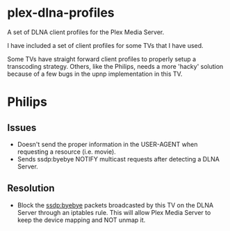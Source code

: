 plex-dlna-profiles
==================

A set of DLNA client profiles for the Plex Media Server. 

I have included a set of client profiles for some TVs that I have used.

Some TVs have straight forward client profiles to properly setup a transcoding strategy. Others, like the Philips, needs a more 'hacky' solution because of a few bugs in the upnp implementation in this TV.

Philips
=======

Issues
------

* Doesn't send the proper information in the USER-AGENT when requesting a resource (i.e. movie). 
* Sends ssdp:byebye NOTIFY multicast requests after detecting a DLNA Server.
 

Resolution
----------
* Block the [ssdp:byebye](http://www.upnp.org/specs/arch/UPnP-arch-DeviceArchitecture-v1.0-20080424.pdf) packets broadcasted by this TV on the DLNA Server through an iptables rule. This will allow Plex Media Server to keep the device mapping and NOT unmap it.
